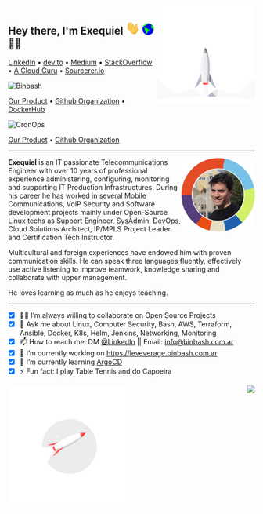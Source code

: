 <img align='right' src="https://github.com/exequielrafaela/exequielrafaela/blob/master/assets/images/rocket_launch.gif?raw=true?sanitize=true" width="200">

<h2 align="left"> 
 Hey there, I'm Exequiel 
 <img src="https://github.com/exequielrafaela/exequielrafaela/blob/master/assets/images/hi.gif?raw=true?sanitize=true" width="29px">
 <img src="https://github.com/exequielrafaela/exequielrafaela/blob/master/assets/images/earth.gif?raw=true?sanitize=true" width="24px">
 👨‍💻
</h2>
<p align="left">
  <a href="https://www.linkedin.com/in/barrireroexequiel/">LinkedIn</a> •
  <a href="https://dev.to/exequielrafaela">dev.to</a> •
  <a href="https://medium.com/@exequiel.barrirero">Medium</a> •
  <a href="https://stackoverflow.com/users/2033312/exequiel-barrirero?tab=profile">StackOverflow</a> •
  <a href="https://learn.acloud.guru/profile/exequielrafaela">A Cloud Guru</a> •
  <a href="https://sourcerer.io/exequielrafaela">Sourcerer.io</a>
</p>

![Binbash](https://img.shields.io/badge/Co%20Founder%20&%20DEVOPS%20CLOUD%20ENGINEER-@Binbash-blue?style=for-the-badge&logo=icloud&logoColor=64ffda&logoWidth=20&labelColor=172a45&color=64ffda&link=https://www.binbash.com&link=https://www.binbash.com)

<p align="left">
  <a href="https://leverage.binbash.com">Our Product</a> •
  <a href="https://github.com/binbashar">Github Organization</a> •
  <a href="https://cloud.docker.com/u/binbash/repository/list">DockerHub</a> 
</p>

![CronOps](https://img.shields.io/badge/Co%20Founder%20&%20DEVOPS%20COACH-@CronOps-blue?style=for-the-badge&logo=opensourceinitiative&logoColor=64ffda&logoWidth=20&labelColor=172a45&color=64ffda&link=https://www.cronops.io&link=https://www.cronops.io)

  <a href="https://devopstips.cronops.io">Our Product</a> •
  <a href="https://github.com/cronops-io">Github Organization</a>
</p>

---

<a href="https://sourcerer.io/exequielrafaela">
<img align='right' 
     src="https://github.com/exequielrafaela/exequielrafaela/blob/master/assets/images/sourcerer-io-profile.png?raw=true?sanitize=true" 
     width="150">
</a>

**Exequiel** is an IT passionate Telecommunications Engineer with over 10 years of professional experience administering, configuring, monitoring and supporting IT Production Infrastructures. During his career he has worked in several Mobile Communications, VoIP Security and Software development projects mainly under Open-Source Linux techs as Support Engineer, SysAdmin, DevOps, Cloud Solutions Architect, IP/MPLS Project Leader and Certification Tech Instructor.

Multicultural and foreign experiences have endowed him with proven communication skills. He can speak three languages fluently, effectively use active listening to improve teamwork, knowledge sharing and collaborate with upper management.

He loves learning as much as he enjoys teaching.

---

- [x] 👨‍💻 I’m always willing to collaborate on Open Source Projects
- [x] 💬 Ask me about Linux, Computer Security, Bash, AWS, Terraform, Ansible, Docker, K8s, Helm, Jenkins, Networking, Monitoring
- [x] 📫 How to reach me: DM [@LinkedIn](https://www.linkedin.com/in/barrireroexequiel) || Email: info@binbash.com.ar
- [x] 🔭 I’m currently working on https://leveverage.binbash.com.ar
- [x] 🌱 I’m currently learning [ArgoCD](https://argoproj.github.io/argo-cd/)
- [x] ⚡ Fun fact: I play Table Tennis and do Capoeira

<img align='right' src="https://github-readme-stats.vercel.app/api?username=exequielrafaela&show_icons=true&title_color=fff&icon_color=79ff97&text_color=9f9f9f&bg_color=151515">

<img align='left' src="https://github.com/exequielrafaela/exequielrafaela/blob/master/assets/images/rocket_flying.gif?raw=true?sanitize=true" width="250">



